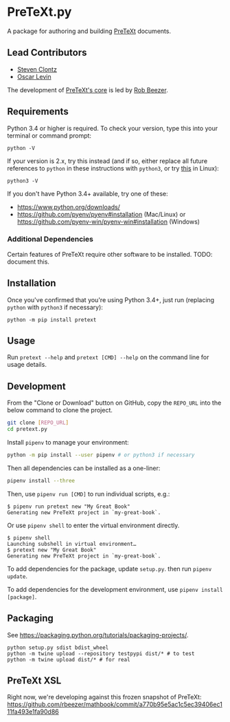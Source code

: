 # PreTeXt.py

A package for authoring and building [PreTeXt](https://pretextbook.org) documents.

## Lead Contributors

- [Steven Clontz](https://clontz.org)
- [Oscar Levin](https://math.oscarlevin.com/)

The development of [PreTeXt's core](https://github.com/rbeezer/mathbook)
is led by [Rob Beezer](http://buzzard.ups.edu/).

## Requirements

Python 3.4 or higher is required. To check your version, type this
into your terminal or command prompt:

```
python -V
```

If your version is 2.x, try this instead
(and if so, either replace all future references to `python`
in these instructions with `python3`, or try
[this](https://askubuntu.com/a/321000) in Linux):

```
python3 -V
```

If you don't have Python 3.4+ available, try one of these:

- https://www.python.org/downloads/
- https://github.com/pyenv/pyenv#installation (Mac/Linux) or https://github.com/pyenv-win/pyenv-win#installation (Windows)

### Additional Dependencies

Certain features of PreTeXt require other software
to be installed. TODO: document this.

## Installation

Once you've confirmed that you're using Python 3.4+,
just run (replacing `python` with `python3` if necessary):

```
python -m pip install pretext
```

## Usage

Run `pretext --help` and `pretext [CMD] --help`
on the command line for usage details.

## Development

From the "Clone or Download" button on GitHub, copy the `REPO_URL` into the below command to clone the project.

```bash
git clone [REPO_URL]
cd pretext.py
```

Install `pipenv` to manage your environment:

```bash
python -m pip install --user pipenv # or python3 if necessary
```

Then all dependencies can be installed as a one-liner:

```bash
pipenv install --three
```

Then, use `pipenv run [CMD]` to run individual scripts, e.g.:

```
$ pipenv run pretext new "My Great Book"
Generating new PreTeXt project in `my-great-book`.
```

Or use `pipenv shell` to enter the virtual environment directly.

```
$ pipenv shell
Launching subshell in virtual environment…
$ pretext new "My Great Book"
Generating new PreTeXt project in `my-great-book`.
```

To add dependencies for the package, update `setup.py`. then run `pipenv update`.

To add dependencies for the development environment, use `pipenv install [package]`.

## Packaging

See <https://packaging.python.org/tutorials/packaging-projects/>.

```
python setup.py sdist bdist_wheel
python -m twine upload --repository testpypi dist/* # to test
python -m twine upload dist/* # for real
```

## PreTeXt XSL

Right now, we're developing against this frozen snapshot of PreTeXt:
<https://github.com/rbeezer/mathbook/commit/a770b95e5ac1c5ec39406ec111fa493e1fa90d86>